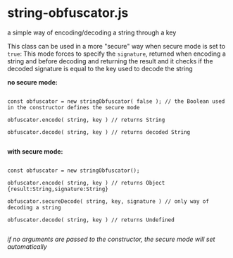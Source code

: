 # string-obfuscator.js
a simple way of encoding/decoding a string through a key

This class can be used in a more "secure" way when secure mode is set to `true`:
This mode forces to specify the `signature`, returned when encoding a string and before decoding and returning the result and it checks if the decoded signature is equal to the key used to decode the string

**no secure mode:**
```

const obfuscator = new stringObfuscator( false ); // the Boolean used in the constructor defines the secure mode 

obfuscator.encode( string, key ) // returns String

obfuscator.decode( string, key ) // returns decoded String


```
**with secure mode:**
```

const obfuscator = new stringObfuscator();

obfuscator.encode( string, key ) // returns Object {result:String,signature:String}

obfuscator.secureDecode( string, key, signature ) // only way of decoding a string

obfuscator.decode( string, key ) // returns Undefined


```
*if no arguments are passed to the constructor, the secure mode will set automatically*
